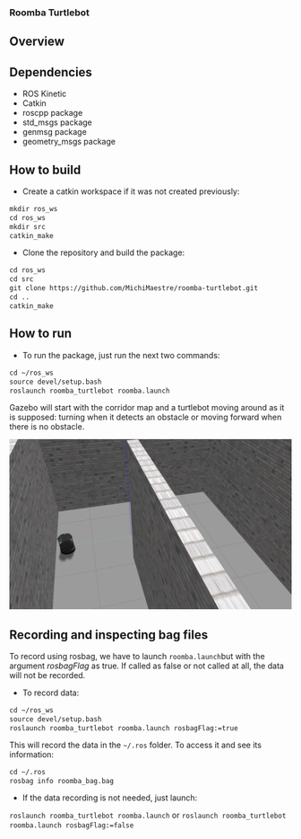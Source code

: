 ### Roomba Turtlebot

## Overview



## Dependencies

* ROS Kinetic
* Catkin
* roscpp package
* std_msgs package
* genmsg package
* geometry_msgs package

## How to build

* Create a catkin workspace if it was not created previously:

```
mkdir ros_ws
cd ros_ws
mkdir src
catkin_make
```
* Clone the repository and build the package:
```
cd ros_ws
cd src
git clone https://github.com/MichiMaestre/roomba-turtlebot.git
cd ..
catkin_make
```

## How to run

* To run the package, just run the next two commands:

```
cd ~/ros_ws
source devel/setup.bash
roslaunch roomba_turtlebot roomba.launch
```

Gazebo will start with the corridor map and a turtlebot moving around as it is supposed: turning when it detects an obstacle or moving forward when there is no obstacle.

![gazebo](https://github.com/MichiMaestre/roomba-turtlebot/blob/master/images/gazebo.png)

## Recording and inspecting bag files

To record using rosbag, we have to launch `roomba.launch`but with the argument _rosbagFlag_ as true. If called as false or not called at all, the data will not be recorded.

* To record data:

```
cd ~/ros_ws
source devel/setup.bash
roslaunch roomba_turtlebot roomba.launch rosbagFlag:=true
```
This will record the data in the `~/.ros` folder. To access it and see its information:

```
cd ~/.ros
rosbag info roomba_bag.bag
```

* If the data recording is not needed, just launch:

`roslaunch roomba_turtlebot roomba.launch` or `roslaunch roomba_turtlebot roomba.launch rosbagFlag:=false`



